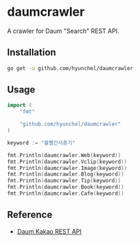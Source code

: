 # daumcrawler

A crawler for Daum "Search" REST API.


## Installation
```bash
go get -u github.com/hyunchel/daumcrawler
```

## Usage
```go
import (
    "fmt"

    "github.com/hyunchel/daumcrawler"
)

keyword := "볼빨간사춘기"

fmt.Println(daumcrawler.Web(keyword))
fmt.Println(daumcrawler.Vclip(keyword))
fmt.Println(daumcrawler.Image(keyword))
fmt.Println(daumcrawler.Blog(keyword))
fmt.Println(daumcrawler.Tip(keyword))
fmt.Println(daumcrawler.Book(keyword))
fmt.Println(daumcrawler.Cafe(keyword))
```

## Reference
* [Daum Kakao REST API][daum-kakao-rest-api]


[daum-kakao-rest-api]: https://developers.kakao.com/docs/restapi/search